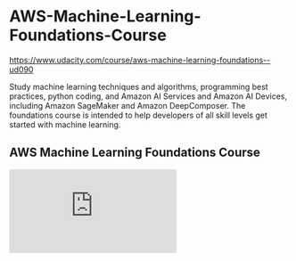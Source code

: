 # AWS-Machine-Learning-Foundations-Course
https://www.udacity.com/course/aws-machine-learning-foundations--ud090

Study machine learning techniques and algorithms, programming best practices, python coding, and Amazon AI Services and Amazon AI Devices, including Amazon SageMaker and Amazon DeepComposer. The foundations course is intended to help developers of all skill levels get started with machine learning.

## AWS Machine Learning Foundations Course

![AWS certificate](https://github.com/arizzogithub/AWS-Machine-Learning-Foundations-Course/blob/master/AWS%20certificate.pdf)
